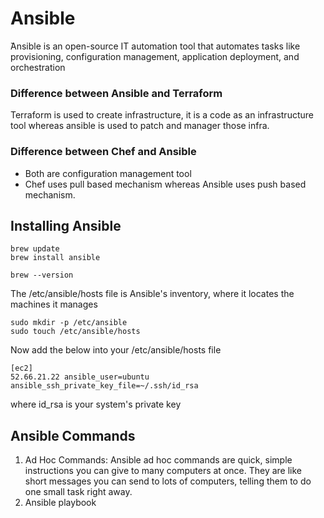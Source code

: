 # Ansible
̌Ansible is an open-source IT automation tool that automates tasks like provisioning, configuration management, application deployment, and orchestration

### Difference between Ansible and Terraform
Terraform is used to create infrastructure, it is a code as an infrastructure tool whereas ansible is used to patch and manager those infra.

### Difference between Chef and Ansible
 - Both are configuration management tool
 - Chef uses pull based mechanism whereas Ansible uses push based mechanism.

## Installing Ansible
```
brew update
brew install ansible

brew --version
```

The /etc/ansible/hosts file is Ansible's inventory, where it locates the machines it manages
```
sudo mkdir -p /etc/ansible
sudo touch /etc/ansible/hosts
```

Now add the below into your /etc/ansible/hosts file
```
[ec2]
52.66.21.22 ansible_user=ubuntu ansible_ssh_private_key_file=~/.ssh/id_rsa
```
where id_rsa is your system's private key

## Ansible Commands
1. Ad Hoc Commands: 
Ansible ad hoc commands are quick, simple instructions you can give to many computers at once. They are like short messages you can send to lots of computers, telling them to do one small task right away.
2. Ansible playbook